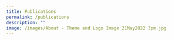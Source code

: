 ```yaml
---
title: Publications
permalink: /publications
description: ""
image: /images/About - Theme and Logo Image 21May2022 3pm.jpg
---
```

